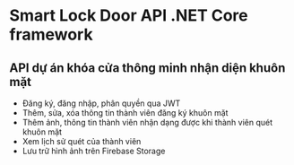 # Smart Lock Door API .NET Core framework
## API dự án khóa cửa thông minh nhận diện khuôn mặt
- Đăng ký, đăng nhập, phân quyền qua JWT
- Thêm, sửa, xóa thông tin thành viên đăng ký khuôn mặt
- Thêm ảnh, thông tin thành viên nhận dạng được khi thành viên quét khuôn mặt
- Xem lịch sử quét của thành viên
- Lưu trữ hình ảnh trên Firebase Storage
